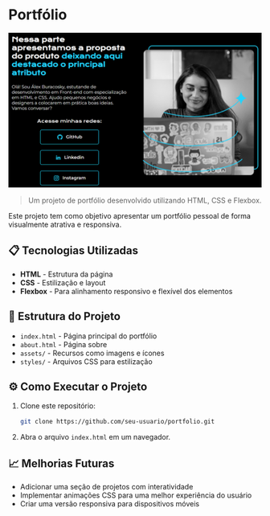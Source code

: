 # Portfólio

![alt text](image.png)

> Um projeto de portfólio desenvolvido utilizando HTML, CSS e Flexbox.

Este projeto tem como objetivo apresentar um portfólio pessoal de forma visualmente atrativa e responsiva.

## 📋 Tecnologias Utilizadas

- **HTML** - Estrutura da página
- **CSS** - Estilização e layout
- **Flexbox** - Para alinhamento responsivo e flexível dos elementos

## 📁 Estrutura do Projeto

- `index.html` - Página principal do portfólio
- `about.html` - Página sobre
- `assets/` - Recursos como imagens e ícones
- `styles/` - Arquivos CSS para estilização

## ⚙️ Como Executar o Projeto

1. Clone este repositório:
   ```sh
   git clone https://github.com/seu-usuario/portfolio.git
   ```
2. Abra o arquivo `index.html` em um navegador.

## 📈 Melhorias Futuras

- Adicionar uma seção de projetos com interatividade
- Implementar animações CSS para uma melhor experiência do usuário
- Criar uma versão responsiva para dispositivos móveis
